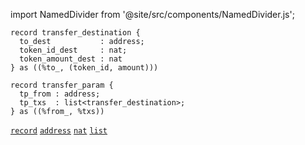 import NamedDivider from '@site/src/components/NamedDivider.js';

<NamedDivider title="Code" width="1.5"/>

```archetype
record transfer_destination {
  to_dest           : address;
  token_id_dest     : nat;
  token_amount_dest : nat
} as ((%to_, (token_id, amount)))

record transfer_param {
  tp_from : address;
  tp_txs  : list<transfer_destination>;
} as ((%from_, %txs))
```
[`record`](/docs/language-basics/composite#record) [`address`](/docs/reference/types#address) [`nat`](/docs/reference/types#nat) [`list`](/docs/reference/types#list<T>)